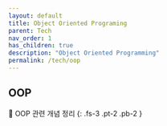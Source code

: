 ```yaml
---
layout: default
title: Object Oriented Programing
parent: Tech
nav_order: 1
has_children: true
description: "Object Oriented Programming"
permalink: /tech/oop
---
```


## OOP

📝 OOP 관련 개념 정리
{: .fs-3 .pt-2 .pb-2 }
